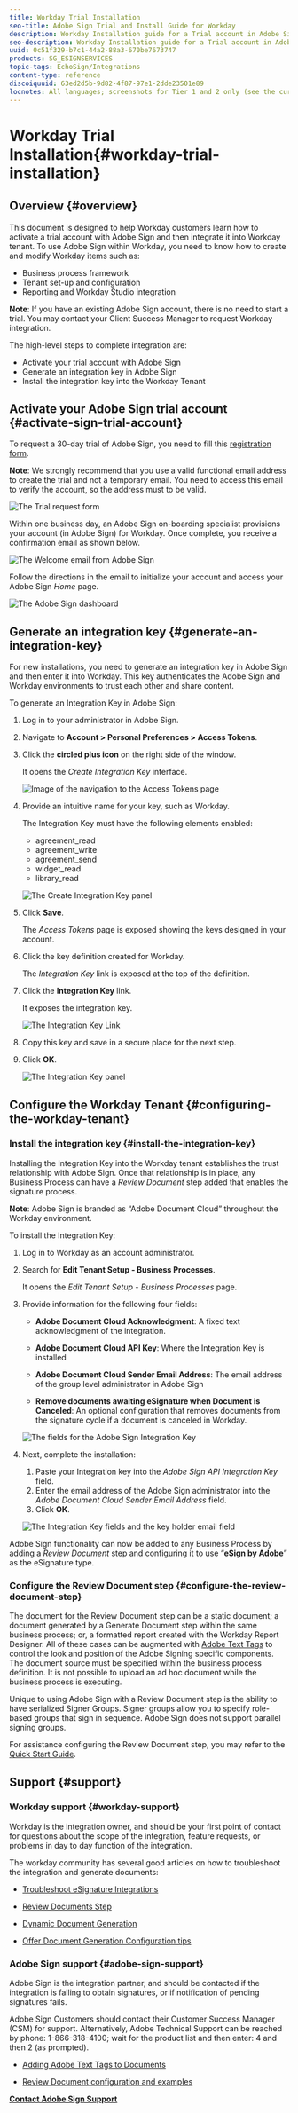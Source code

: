 ```yaml
---
title: Workday Trial Installation
seo-title: Adobe Sign Trial and Install Guide for Workday
description: Workday Installation guide for a Trial account in Adobe Sign
seo-description: Workday Installation guide for a Trial account in Adobe Sign
uuid: 0c51f329-b7c1-44a2-88a3-670be7673747
products: SG_ESIGNSERVICES
topic-tags: EchoSign/Integrations
content-type: reference
discoiquuid: 63ed2d5b-9d82-4f87-97e1-2dde23501e89
locnotes: All languages; screenshots for Tier 1 and 2 only (see the currently published localized page for guidance) 
---
```


# Workday Trial Installation{#workday-trial-installation}

## Overview {#overview}

This document is designed to help Workday customers learn how to activate a trial account with Adobe Sign and then integrate it into Workday tenant. To use Adobe Sign within Workday, you need to know how to create and modify Workday items such as:

* Business process framework
* Tenant set-up and configuration
* Reporting and Workday Studio integration

**Note**: If you have an existing Adobe Sign account, there is no need to start a trial. You may contact your Client Success Manager to request Workday integration.

The high-level steps to complete integration are:

* Activate your trial account with Adobe Sign
* Generate an integration key in Adobe Sign
* Install the integration key into the Workday Tenant

## Activate your Adobe Sign trial account {#activate-sign-trial-account}

To request a 30-day trial of Adobe Sign, you need to fill this [registration form](https://land.echosign.com/esign-trial-workday-registration.html).

**Note**: We strongly recommend that you use a valid functional email address to create the trial and not a temporary email. You need to access this email to verify the account, so the address must to be valid.

![The Trial request form](images/trial-land.png)

Within one business day, an Adobe Sign on-boarding specialist provisions your account (in Adobe Sign) for Workday. Once complete, you receive a confirmation email as shown below.

![The Welcome email from Adobe Sign](images/welcome-email-2020.png)

Follow the directions in the email to initialize your account and access your Adobe Sign *Home* page.

![The Adobe Sign dashboard](images/classic-home.png) 

## Generate an integration key {#generate-an-integration-key}

For new installations, you need to generate an integration key in Adobe Sign and then enter it into Workday. This key authenticates the Adobe Sign and Workday environments to trust each other and share content.

To generate an Integration Key in Adobe Sign:

1. Log in to your administrator in Adobe Sign.
1. Navigate to **Account &gt; Personal Preferences &gt; Access Tokens**.
1. Click the **circled plus icon** on the right side of the window.
   
   It opens the *Create Integration Key* interface.

    ![Image of the navigation to the Access Tokens page](images/navigate-to-group-accesstokens.png)

1. Provide an intuitive name for your key, such as Workday.

    The Integration Key must have the following elements enabled:

    * agreement_read
    * agreement_write
    * agreement_send
    * widget_read
    * library_read

    ![The Create Integration Key panel](images/create-integration-key-575.png)

1. Click **Save**.

    The *Access Tokens* page is exposed showing the keys designed in your account.

1. Click the key definition created for Workday.

    The *Integration Key* link is exposed at the top of the definition.

1. Click the **Integration Key** link.

    It exposes the integration key.

    ![The Integration Key Link](images/integration-key.png)

1. Copy this key and save in a secure place for the next step.
1. Click **OK**.

    ![The Integration Key panel](images/copy-the-key-575.png) 

## Configure the Workday Tenant {#configuring-the-workday-tenant}

### Install the integration key {#install-the-integration-key}

Installing the Integration Key into the Workday tenant establishes the trust relationship with Adobe Sign. Once that relationship is in place, any Business Process can have a *Review Document* step added that enables the signature process.

**Note**: Adobe Sign is branded as “Adobe Document Cloud” throughout the Workday environment.

To install the Integration Key:

1. Log in to Workday as an account administrator.
1. Search for **Edit Tenant Setup - Business Processes**.

    It opens the *Edit Tenant Setup - Business Processes* page.

1. Provide information for the following four fields:

    * **Adobe Document Cloud Acknowledgment**: A fixed text acknowledgment of the integration.

    * **Adobe Document Cloud API Key**: Where the Integration Key is installed

    * **Adobe Document Cloud Sender Email Address**: The email address of the group level administrator in Adobe Sign

    * **Remove documents awaiting eSignature when Document is Canceled**: An optional configuration that removes documents from the signature cycle if a document is canceled in Workday.

    ![The fields for the Adobe Sign Integration Key](images/bp-filled-torn2-575.png)

1. Next, complete the installation:

    1. Paste your Integration key into the *Adobe Sign API Integration Key* field.
    1. Enter the email address of the Adobe Sign administrator into the *Adobe Document Cloud Sender Email Address* field.
    1. Click **OK**.

    ![The Integration Key fields and the key holder email field](images/bp-filled-small.png)

Adobe Sign functionality can now be added to any Business Process by adding a *Review Document* step and configuring it to use “**eSign by Adobe**” as the eSignature type.

### Configure the Review Document step {#configure-the-review-document-step}

The document for the Review Document step can be a static document; a document generated by a Generate Document step within the same business process; or, a formatted report created with the Workday Report Designer. All of these cases can be augmented with [Adobe Text Tags](https://helpx.adobe.com/sign/using/text-tag.html) to control the look and position of the Adobe Signing specific components. The document source must be specified within the business process definition. It is not possible to upload an ad hoc document while the business process is executing.

Unique to using Adobe Sign with a Review Document step is the ability to have serialized Signer Groups. Signer groups allow you to specify role-based groups that sign in sequence. Adobe Sign does not support parallel signing groups.

For assistance configuring the Review Document step, you may refer to the [Quick Start Guide](https://helpx.adobe.com/sign/using/workday-integration-quick-start-guide.html).

## Support {#support}

### Workday support {#workday-support}

Workday is the integration owner, and should be your first point of contact for questions about the scope of the integration, feature requests, or problems in day to day function of the integration.

The workday community has several good articles on how to troubleshoot the integration and generate documents:

* [Troubleshoot eSignature Integrations](https://doc.workday.com/#/reader/3DMnG~27o049IYFWETFtTQ/zhA~hYllD3Hv1wu0CvHH_g)
* [Review Documents Step](https://doc.workday.com/#/reader/3DMnG~27o049IYFWETFtTQ/TboWWKQemecNipWgxLAjqg)
* [Dynamic Document Generation](https://community.workday.com/node/176443)  

* [Offer Document Generation Configuration tips](https://community.workday.com/node/183242)

### Adobe Sign support {#adobe-sign-support}

Adobe Sign is the integration partner, and should be contacted if the integration is failing to obtain signatures, or if notification of pending signatures fails.

Adobe Sign Customers should contact their Customer Success Manager (CSM) for support. Alternatively, Adobe Technical Support can be reached by phone: 1-866-318-4100; wait for the product list and then enter: 4 and then 2 (as prompted).

* [Adding Adobe Text Tags to Documents](https://helpx.adobe.com/sign/using/text-tag.html)  

* [Review Document configuration and examples](https://helpx.adobe.com/sign/using/workday-integration-quick-start-guide.html)

[**Contact Adobe Sign Support**](https://helpx.adobe.com/sign/using/adobesign-support-resources.html)
